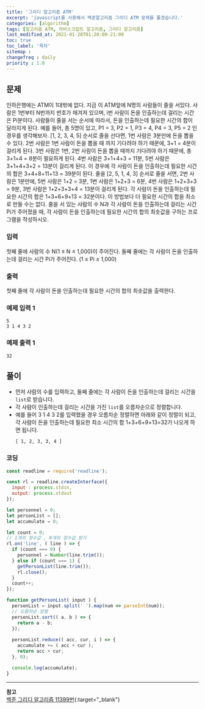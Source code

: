 ```yaml
---
title: '그리디 알고리즘 ATM'
excerpt: 'javascript를 사용해서 백준알고리즘 그리디 ATM 문제를 풀겠습니다.' 
categories: [algorithm]
tags: [알고리즘 ATM, 자바스크립트 알고리즘, 그리디 알고리즘]
last_modified_at: 2021-01-28T01:20:00-21:00
toc: true 
toc_label: '목차'
sitemap :
changefreq : daily
priority : 1.0
---
```


## 문제

인하은행에는 ATM이 1대밖에 없다. 지금 이 ATM앞에 N명의 사람들이 줄을 서있다. 사람은 1번부터 N번까지 번호가 매겨져 있으며, i번 사람이 돈을 인출하는데 걸리는 시간은 Pi분이다. 사람들이 줄을 서는 순서에 따라서, 돈을 인출하는데 필요한 시간의 합이 달라지게 된다. 예를 들어, 총 5명이 있고, P1 = 3, P2 = 1, P3 = 4, P4 = 3, P5 = 2 인 경우를 생각해보자. [1, 2, 3, 4, 5] 순서로 줄을 선다면, 1번 사람은 3분만에 돈을 뽑을 수 있다. 2번 사람은 1번 사람이 돈을 뽑을 때 까지 기다려야 하기 때문에, 3+1 = 4분이 걸리게 된다. 3번 사람은 1번, 2번 사람이 돈을 뽑을 때까지 기다려야 하기 때문에, 총 3+1+4 = 8분이 필요하게 된다. 4번 사람은 3+1+4+3 = 11분, 5번 사람은 3+1+4+3+2 = 13분이 걸리게 된다. 이 경우에 각 사람이 돈을 인출하는데 필요한 시간의 합은 3+4+8+11+13 = 39분이 된다. 줄을 [2, 5, 1, 4, 3] 순서로 줄을 서면, 2번 사람은 1분만에, 5번 사람은 1+2 = 3분, 1번 사람은 1+2+3 = 6분, 4번 사람은 1+2+3+3 = 9분, 3번 사람은 1+2+3+3+4 = 13분이 걸리게 된다. 각 사람이 돈을 인출하는데 필요한 시간의 합은 1+3+6+9+13 = 32분이다. 이 방법보다 더 필요한 시간의 합을 최소로 만들 수는 없다. 줄을 서 있는 사람의 수 N과 각 사람이 돈을 인출하는데 걸리는 시간 Pi가 주어졌을 때, 각 사람이 돈을 인출하는데 필요한 시간의 합의 최솟값을 구하는 프로그램을 작성하시오.

### 입력

첫째 줄에 사람의 수 N(1 ≤ N ≤ 1,000)이 주어진다. 둘째 줄에는 각 사람이 돈을 인출하는데 걸리는 시간 Pi가 주어진다. (1 ≤ Pi ≤ 1,000)

### 출력

첫째 줄에 각 사람이 돈을 인출하는데 필요한 시간의 합의 최솟값을 출력한다.

### 예제 입력 1

```
5
3 1 4 3 2
```

### 예제 출력 1

```
32
```

## 풀이

- 먼저 사람의 수를 입력하고, 둘째 줄에는 각 사람이 돈을 인출하는데 걸리는 시간을 `list`로 받습니다. 
- 각 사람이 인출하는데 걸리는 시간을 가진 `list`를 오름차순으로 정렬합니다.
- 예를 들어 3 1 4 3 2를 입력했을 경우 오름차순 정렬하면 아래와 같이 정렬이 되고, 각 사람이 돈을 인출하는데 필요한 최소 시간의 합 1+3+6+9+13=32가 나오게 하면 됩니다.
  ```
  [ 1, 2, 3, 3, 4 ]
  ``` 
  
### 코딩
```js
const readline = require('readline');

const rl = readline.createInterface({
  input : process.stdin,
  output: process.stdout
});

let personnel = 0;
let personList = [];
let accumulate = 0;

let count = 0;
// 1개의 정수값 , N개의 정수값 받기
rl.on('line', ( line ) => {
  if (count === 0) {
    personnel = Number(line.trim());
  } else if (count === 1) {
    getPersonList(line.trim());
    rl.close();
  }
  count++;
});

function getPersonList( input ) {
  personList = input.split(' ').map(num => parseInt(num));
  // 오름차순 정렬
  personList.sort(( a, b ) => {
    return a - b;
  });
  
  personList.reduce(( acc, cur, i ) => {
    accumulate += ( acc + cur );
    return acc + cur;
  }, 0);

  console.log(accumulate);
}

```



---

**참고** <br>
[백준 그리디 알고리즘 11399번](https://www.acmicpc.net/problem/11399){:target="\_blank"} <br>